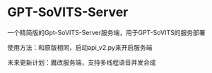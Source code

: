 # GPT-SoVITS-Server

一个精简版的Gpt-SoVITS-Server服务端，用于GPT-SoVITS的服务部署

使用方法：和原版相同，启动api_v2.py来开启服务端

未来更新计划：魔改服务端，支持多线程语音并发合成

